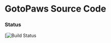 GotoPaws Source Code
====================

### Status
[![Build Status](https://travis-ci.org/nsaid-team/gotopaws.svg?branch=master)
